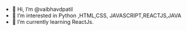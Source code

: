 - 👋 Hi, I’m @vaibhavdpatil
- 👀 I’m interested in Python ,HTML,CSS, JAVASCRIPT,REACTJS,JAVA
- 🌱 I’m currently learning ReactJs.



<!---
vaibhavdpatil/vaibhavdpatil is a ✨ special ✨ repository because its `README.md` (this file) appears on your GitHub profile.
You can click the Preview link to take a look at your changes.
--->
